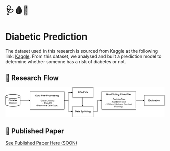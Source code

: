# 🩺🩸💉
# Diabetic Prediction

The dataset used in this research is sourced from Kaggle at the following link: [Kaggle](https://www.kaggle.com/datasets/aravindpcoder/diabetes-dataset?resource=download). From this dataset, we analysed and built a prediction model to determine whether someone has a risk of diabetes or not.

## 🔄 Research Flow
![Research Flow](/Diabetic_Research_Method.png)

## 📙 Published Paper
[See Published Paper Here (SOON)](https://)
